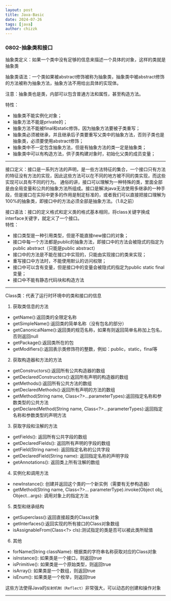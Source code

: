 ```yaml
---
layout: post
title: Java-Basic
date: 2024-07-26
tags: [java]
author: chizzk
---
```


### 0802-抽象类和接口

抽象类定义：如果一个类中没有足够的信息来描述一个具体的对象，这样的类就是抽象类<br>

抽象类语法：一个类如果被abstract修饰被称为抽象类，抽象类中被abstract修饰的方法被称为抽象方法，抽象方法不用给出具体的实现体。<br>

注意：抽象类也是类，内部可以包含普通方法和属性，甚至构造方法。<br>

特性：
- 抽象类不能实例化对象；
- 抽象方法不能是private的；
- 抽象方法不能被final和static修饰，因为抽象方法要被子类重写；
- 抽象类必须被继承，并且继承后子类要重写父类中的抽象方法，否则子类也是抽象类，必须要使用abstract修饰；
- 抽象类中不一定包含抽象方法，但是有抽象方法的类一定是抽象类；
- 抽象类中可以有构造方法，供子类构建对象时，初始化父类的成员变量；

---
接口定义：接口是一系列方法的声明，是一些方法特征的集合，一个接口只有方法的特征没有方法的实现，因此这些方法可以在不同的地方被不同的类实现，而这些实现可以具有不同的行为。
通俗的讲，接口可以理解为一种特殊的类，里面全部是由全局变量和公共的抽象方法所组成。接口是解决java无法使用多继承的一种手段，但是接口在实际中更多的作用是制定标准的，或者我们可以直接把接口理解为100%的抽象类，即接口中的方法必须全部是抽象方法。（1.8之前）<br>

接口语法：接口的定义格式和定义类的格式基本相同，将class关键字换成interface关键字，就定义了一个接口。<br>
特性：
- 接口类型是一种引用类型，但是不能直接new接口的对象；
- 接口中每一个方法都是public的抽象方法，即接口中的方法会被隐式的指定为public abstract（只能是public abstract）
- 接口中的方法是不能在接口中实现的，只能由实现接口的类来实现；
- 重写接口中方法时，不能使用默认的访问权限；
- 接口中可以含有变量，但是接口中的变量会被隐式的指定为public static final变量；
- 接口中不能有静态代码块和构造方法

---

Class类：代表了运行时环境中的类和接口的信息
1. 获取类信息的方法
- getName():返回类的全限定名称
- getSimpleName():返回类的简单名称（没有包名的部分）
- getCanonicalName():返回类的规范名称，如果有则返回简单名称加上包名，否则返回null
- getPackage():返回类所在的包
- getModifiers():返回表示类修饰符的整数，例如：public，static，final等

2. 获取构造器和方法的方法
- getConstructors():返回所有公共构造器的数组
- getDeclaredConstructors():返回所有声明的构造器的数组
- getMethods():返回所有公共方法的数组
- getDeclaredMethods():返回所有声明的方法的数组
- getMethod(String name, Class<?>...parameterTypes):返回指定名称和参数类型的公共方法
- getDeclaredMethod(String name, Class<?>...parameterTypes):返回指定名称和参数类型的声明方法

3. 获取字段和注解的方法
- getFields(): 返回所有公共字段的数组
- getDeclaredFields(): 返回所有声明的字段的数组
- getField(String name): 返回指定名称的公共字段
- getDeclaredField(String name): 返回指定名称的声明字段
- getAnnotations(): 返回类上所有注解的数组

4. 实例化和调用方法
- newInstance(): 创建并返回这个类的一个新实例（需要有无参构造器）
- getMethod(String name, Class<?>... parameterType).invoke(Object obj, Object...args): 调用对象上的指定方法

5. 类型和继承结构
- getSuperclass():返回直接超类的Class对象
- getInterfaces():返回实现的所有接口的Class对象数组
- isAssignableFrom(Class<?> cls):测试指定的类是否可以被此类所赋值

6. 其他
- forName(String className): 根据类的字符串名称获取对应的Class对象
- isInstance(): 如果类是一个接口，则返回true
- isPrimitive(): 如果类是一个原始类型，则返回true
- isArray(): 如果类是一个数组，则返回true
- isEnum(): 如果类是一个枚举，则返回true

这些方法使得Java的```反射机制（Reflect）```非常强大，可以动态的创建和操作对象

---

